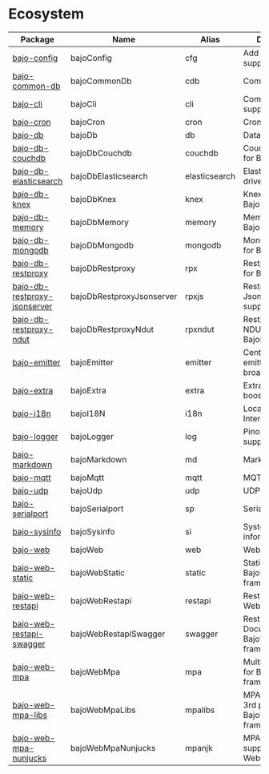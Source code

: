 # Ecosystem

| Package | Name | Alias | Description |
| ------- | ---- | ----- | ----------- |
| [bajo-config](https://github.com/ardhi/bajo-config) | bajoConfig | cfg | Add YAML & TOML support in config |
| [bajo-common-db](https://github.com/ardhi/bajo-common-db) | bajoCommonDb | cdb | Common database |
| [bajo-cli](https://github.com/ardhi/bajo-cli) | bajoCli | cli | Command line support & tools |
| [bajo-cron](https://github.com/ardhi/bajo-cron) | bajoCron | cron | Cron support |
| [bajo-db](https://github.com/ardhi/bajo-db) | bajoDb | db | Database support |
| [bajo-db-couchdb](https://github.com/ardhi/bajo-db-couchdb) | bajoDbCouchdb | couchdb | CouchDB driver for BajoDB |
| [bajo-db-elasticsearch](https://github.com/ardhi/bajo-db-elasticsearch) | bajoDbElasticsearch | elasticsearch | Elasticsearch driver for BajoDB |
| [bajo-db-knex](https://github.com/ardhi/bajo-db-knex) | bajoDbKnex | knex | Knex driver for Bajo DB |
| [bajo-db-memory](https://github.com/ardhi/bajo-db-memory) | bajoDbMemory | memory | Memory driver for Bajo DB |
| [bajo-db-mongodb](https://github.com/ardhi/bajo-db-mongodb) | bajoDbMongodb | mongodb | MongoDB driver for BajoDB |
| [bajo-db-restproxy](https://github.com/ardhi/bajo-db-restproxy) | bajoDbRestproxy | rpx | Restproxy driver for BajoDB |
| [bajo-db-restproxy-jsonserver](https://github.com/ardhi/bajo-db-restproxy-jsonserver) | bajoDbRestproxyJsonserver | rpxjs | Restproxy driver's JsonServer support for BajoDB |
| [bajo-db-restproxy-ndut](https://github.com/ardhi/bajo-db-restproxy-ndut) | bajoDbRestproxyNdut | rpxndut | Restproxy driver's NDUT support for BajoDB |
| [bajo-emitter](https://github.com/ardhi/bajo-emitter) | bajoEmitter | emitter | Centralized event emitter & message broadcaster |
| [bajo-extra](https://github.com/ardhi/bajo-extra) | bajoExtra | extra | Extra necessary booster! |
| [bajo-i18n](https://github.com/ardhi/bajo-i18n) | bajoI18N | i18n | Localization & Internationalization |
| [bajo-logger](https://github.com/ardhi/bajo-logger) | bajoLogger | log | Pino logger support |
| [bajo-markdown](https://github.com/ardhi/bajo-markdown) | bajoMarkdown | md | Markdown support |
| [bajo-mqtt](https://github.com/ardhi/bajo-mqtt) | bajoMqtt | mqtt | MQTT binding |
| [bajo-udp](https://github.com/ardhi/bajo-udp) | bajoUdp | udp | UDP binding |
| [bajo-serialport](https://github.com/ardhi/bajo-serialport) | bajoSerialport | sp | Serialport binding |
| [bajo-sysinfo](https://github.com/ardhi/bajo-sysinfo) | bajoSysinfo | si | System information |
| [bajo-web](https://github.com/ardhi/bajo-web) | bajoWeb | web | Web framework |
| [bajo-web-static](https://github.com/ardhi/bajo-web-static) | bajoWebStatic | static | Static asset for Bajo's Web framework |
| [bajo-web-restapi](https://github.com/ardhi/bajo-web-restapi) | bajoWebRestapi | restapi | Rest API for Bajo's Web framework |
| [bajo-web-restapi-swagger](https://github.com/ardhi/bajo-web-restapi-swagger) | bajoWebRestapiSwagger | swagger | Rest API Documentation for Bajo's Web framework |
| [bajo-web-mpa](https://github.com/ardhi/bajo-web-mpa) | bajoWebMpa | mpa | Multi pages app for Bajo's Web framework |
| [bajo-web-mpa-libs](https://github.com/ardhi/bajo-web-mpa-libs) | bajoWebMpaLibs | mpalibs | MPA's most used 3rd party libs for Bajo's Web framework |
| [bajo-web-mpa-nunjucks](https://github.com/ardhi/bajo-web-mpa-nunjucks) | bajoWebMpaNunjucks | mpanjk | MPA's Nunjucks support for Bajo's Web framework |

